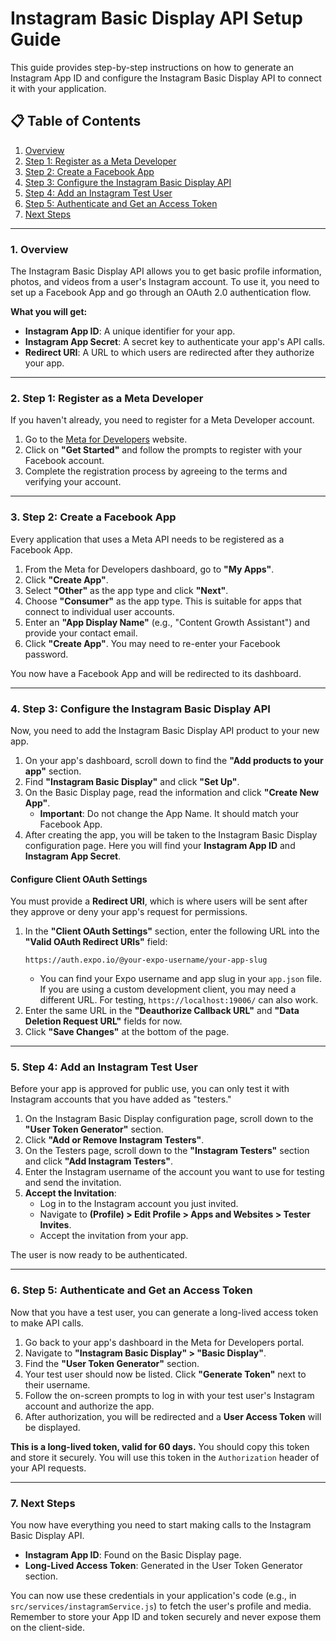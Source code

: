 # Instagram Basic Display API Setup Guide

This guide provides step-by-step instructions on how to generate an Instagram App ID and configure the Instagram Basic Display API to connect it with your application.

## 📋 Table of Contents

1.  [Overview](#1-overview)
2.  [Step 1: Register as a Meta Developer](#2-step-1-register-as-a-meta-developer)
3.  [Step 2: Create a Facebook App](#3-step-2-create-a-facebook-app)
4.  [Step 3: Configure the Instagram Basic Display API](#4-step-3-configure-the-instagram-basic-display-api)
5.  [Step 4: Add an Instagram Test User](#5-step-4-add-an-instagram-test-user)
6.  [Step 5: Authenticate and Get an Access Token](#6-step-5-authenticate-and-get-an-access-token)
7.  [Next Steps](#7-next-steps)

---

### 1. Overview

The Instagram Basic Display API allows you to get basic profile information, photos, and videos from a user's Instagram account. To use it, you need to set up a Facebook App and go through an OAuth 2.0 authentication flow.

**What you will get:**
*   **Instagram App ID**: A unique identifier for your app.
*   **Instagram App Secret**: A secret key to authenticate your app's API calls.
*   **Redirect URI**: A URL to which users are redirected after they authorize your app.

---

### 2. Step 1: Register as a Meta Developer

If you haven't already, you need to register for a Meta Developer account.

1.  Go to the [Meta for Developers](https://developers.facebook.com/) website.
2.  Click on **"Get Started"** and follow the prompts to register with your Facebook account.
3.  Complete the registration process by agreeing to the terms and verifying your account.

---

### 3. Step 2: Create a Facebook App

Every application that uses a Meta API needs to be registered as a Facebook App.

1.  From the Meta for Developers dashboard, go to **"My Apps"**.
2.  Click **"Create App"**.
3.  Select **"Other"** as the app type and click **"Next"**.
4.  Choose **"Consumer"** as the app type. This is suitable for apps that connect to individual user accounts.
5.  Enter an **"App Display Name"** (e.g., "Content Growth Assistant") and provide your contact email.
6.  Click **"Create App"**. You may need to re-enter your Facebook password.

You now have a Facebook App and will be redirected to its dashboard.

---

### 4. Step 3: Configure the Instagram Basic Display API

Now, you need to add the Instagram Basic Display API product to your new app.

1.  On your app's dashboard, scroll down to find the **"Add products to your app"** section.
2.  Find **"Instagram Basic Display"** and click **"Set Up"**.
3.  On the Basic Display page, read the information and click **"Create New App"**.
    *   **Important**: Do not change the App Name. It should match your Facebook App.
4.  After creating the app, you will be taken to the Instagram Basic Display configuration page. Here you will find your **Instagram App ID** and **Instagram App Secret**.

#### Configure Client OAuth Settings

You must provide a **Redirect URI**, which is where users will be sent after they approve or deny your app's request for permissions.

1.  In the **"Client OAuth Settings"** section, enter the following URL into the **"Valid OAuth Redirect URIs"** field:
    ```
    https://auth.expo.io/@your-expo-username/your-app-slug
    ```
    *   You can find your Expo username and app slug in your `app.json` file. If you are using a custom development client, you may need a different URL. For testing, `https://localhost:19006/` can also work.
2.  Enter the same URL in the **"Deauthorize Callback URL"** and **"Data Deletion Request URL"** fields for now.
3.  Click **"Save Changes"** at the bottom of the page.

---

### 5. Step 4: Add an Instagram Test User

Before your app is approved for public use, you can only test it with Instagram accounts that you have added as "testers."

1.  On the Instagram Basic Display configuration page, scroll down to the **"User Token Generator"** section.
2.  Click **"Add or Remove Instagram Testers"**.
3.  On the Testers page, scroll down to the **"Instagram Testers"** section and click **"Add Instagram Testers"**.
4.  Enter the Instagram username of the account you want to use for testing and send the invitation.
5.  **Accept the Invitation**:
    *   Log in to the Instagram account you just invited.
    *   Navigate to **(Profile) > Edit Profile > Apps and Websites > Tester Invites**.
    *   Accept the invitation from your app.

The user is now ready to be authenticated.

---

### 6. Step 5: Authenticate and Get an Access Token

Now that you have a test user, you can generate a long-lived access token to make API calls.

1.  Go back to your app's dashboard in the Meta for Developers portal.
2.  Navigate to **"Instagram Basic Display" > "Basic Display"**.
3.  Find the **"User Token Generator"** section.
4.  Your test user should now be listed. Click **"Generate Token"** next to their username.
5.  Follow the on-screen prompts to log in with your test user's Instagram account and authorize the app.
6.  After authorization, you will be redirected and a **User Access Token** will be displayed.

**This is a long-lived token, valid for 60 days.** You should copy this token and store it securely. You will use this token in the `Authorization` header of your API requests.

---

### 7. Next Steps

You now have everything you need to start making calls to the Instagram Basic Display API.

*   **Instagram App ID**: Found on the Basic Display page.
*   **Long-Lived Access Token**: Generated in the User Token Generator section.

You can now use these credentials in your application's code (e.g., in `src/services/instagramService.js`) to fetch the user's profile and media. Remember to store your App ID and token securely and never expose them on the client-side.

